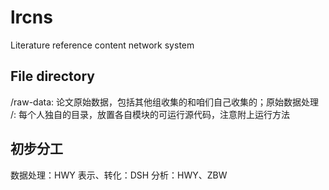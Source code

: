 # lrcns
Literature reference content network system

## File directory
/raw-data: 论文原始数据，包括其他组收集的和咱们自己收集的；原始数据处理
/<name>: 每个人独自的目录，放置各自模块的可运行源代码，注意附上运行方法

## 初步分工

数据处理：HWY
表示、转化：DSH
分析：HWY、ZBW
